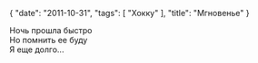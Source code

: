 {
   "date": "2011-10-31",
   "tags": [
      "Хокку"
   ],
   "title": "Мгновенье"
}

Ночь прошла быстро  
Но помнить ее буду  
Я еще долго...
